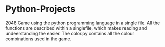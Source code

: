 # Python-Projects
2048 Game using the python programming language in a single file.
All the functions are described within a singlefile, which makes reading and undeerstanding the easier.
The color.py contains all the colour combinations used in the game. 
